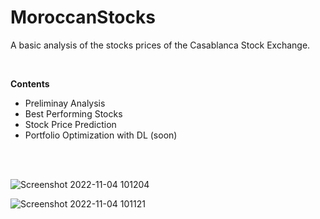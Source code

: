 # MoroccanStocks

A basic analysis of the stocks prices of the Casablanca Stock Exchange.

<br />

**Contents**

- Preliminay Analysis
- Best Performing Stocks
- Stock Price Prediction
- Portfolio Optimization with DL (soon)

<br />
<br />

![Screenshot 2022-11-04 101204](https://user-images.githubusercontent.com/28862912/199936097-f3df824a-f393-4e76-88a4-8c0e09b8e809.png)

![Screenshot 2022-11-04 101121](https://user-images.githubusercontent.com/28862912/199936130-56951937-3838-4911-b8b6-19bda94733bc.png)
